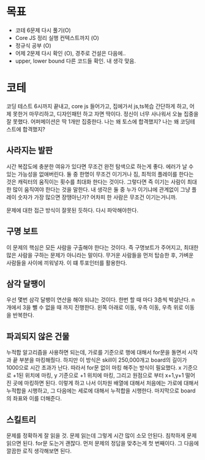 # 목표

- 코테 6문제 다시 풀기(O)
- Core JS 정리 실행 컨텍스트까지 (O)
- 정규식 공부 (O)
- 어제 2문제 다시 확인 (O), 경주로 건설은 다음에..
- upper, lower bound 다른 코드들 확인. 내 생각 맞음.

# 코테

코딩 테스트 6시까지 끝내고, core js 들어가고, 집에가서 js,ts복습 간단하게 하고, 어제 못한거 마무리하고, 디자인패턴 하고 자면 딱이다.
정신이 너무 사나워서 오늘 집중을 잘 못했다. 어퍼메이션은 딱 1개만 집중한다. 나는 왜 토스에 합격했지? 나는 왜 코딩테스트에 합격했지?

## 사라지는 발판

시간 복잡도에 충분한 여유가 있다면 무조건 완전 탐색으로 하는게 좋다. 에러가 날 수 있는 가능성을 없애버린다.
둘 중 한명이 무조건 이기거나 짐, 최적의 플레이를 한다는 것은 캐릭터의 움직이는 횟수를 최대화 한다는 것이다. 그렇다면 즉 이기는 사람이 최대한 많이 움직여야 한다는 것을 말한다.
내 생각은 둘 중 누가 이기냐에 관계없이 그냥 플레이 숫자가 가장 많으면 장땡아닌가? 어차피 한 사람은 무조건 이기는거니까.

문제에 대한 접근 방식이 잘못된 듯하다. 다시 파악해야한다.

## 구명 보트

이 문제의 핵심은 모든 사람을 구출해야 한다는 것이다. 즉 구명보트가 주어지고, 최대한 많은 사람을 구하는 문제가 아니라는 말이다.
무거운 사람들을 먼저 탑승한 후, 가벼운 사람들을 사이에 끼워넣자. 이 떄 투포인터를 활용한다.

## 삼각 달팽이

우선 몇번 삼각 달팽이 연산을 해야 되냐는 것이다. 한번 할 때 마다 3층씩 박살난다. n개에서 3을 뺄 수 없을 때 까지 진행한다.
왼쪽 아래로 이동, 우측 이동, 우측 위로 이동을 반복한다.

## 파괴되지 않은 건물

누적합 알고리즘을 사용하면 되는데, 가로를 기준으로 행에 대해서 for문을 돌면서 시작과 끝 부분을 마킹해줬다. 하지만 이 방식은 skill이 250,000개고 board의 길이가 1000으로 시간 초과가 난다. 따라서 for문 없이 마킹 해주는 방식이 필요했다. x 기준으로 +1된 위치에 마킹, y 기준으로 +1 위치에 마킹, 그리고 원점으로 부터 x+1,y+1 떨어진 곳에 마킹하면 된다.
이렇게 하고 나서 이차원 배열에 대해서 처음에는 가로에 대해서 누적합을 시행하고, 그 다음에는 세로에 대해서 누적합을 시행한다. 마지막으로 board의 좌표와 이를 더해준다.

## 스킬트리

문제를 정확하게 잘 읽을 것. 문제 읽는데 그렇게 시간 많이 소모 안된다. 침착하게 문제 읽으면 된다.
for문 도는거 괜찮다. 먼저 문제의 정답을 맞추는게 첫 번째이다. 그 다음에 깔끔한 로직 생각해보면 된다.
